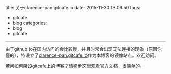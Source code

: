 title: 关于clarence-pan.gitcafe.io
date: 2015-11-30 13:09:50
tags:
  - gitcafe
  - blog
categories: 
  - blog
  - gitcafe
---
由于github.io在国内访问的会比较慢，并且时常会出现无法连接的现象（原因你懂的），特设立了[clarence-pan.gitcafe.io](http://clarence-pan.gitcafe.io)作为本博客的镜像站点。欢迎访问。

若问如何架设gitcafe上的博客？[请移步这里观看官方文档，很简单的。](https://help.gitcafe.com/manuals/help/pages-services)
